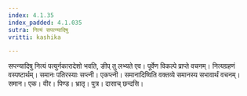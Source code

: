```yaml
---
index: 4.1.35
index_padded: 4.1.035
sutra: नित्यं सपत्न्यादिषु
vritti: kashika

---
```

सप्त्न्यादिषु नित्यं पत्युर्नकारादेशो भवति, ङीप् तु लभ्यते एव। पूर्वेण विकल्पे प्राप्ते वचनम्। नित्यग्रहणं वस्पष्टार्थम्। समानः पतिरस्याः सप्त्नी। एकप्त्नी। समानादिष्विति वक्तव्ये समानस्य सभावार्थं वचनम्। समान। एक। वीर। पिण्ड। भ्रातृ। पुत्र। दासाच् छन्दसि।